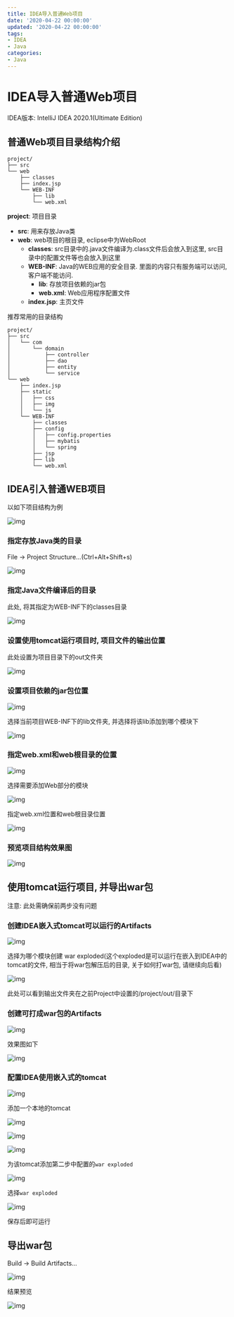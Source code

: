 ```yaml
---
title: IDEA导入普通Web项目
date: '2020-04-22 00:00:00'
updated: '2020-04-22 00:00:00'
tags:
- IDEA
- Java
categories:
- Java
---
```


# IDEA导入普通Web项目

IDEA版本: IntelliJ IDEA 2020.1(Ultimate Edition)

## 普通Web项目目录结构介绍

```
project/
├── src
└── web
    ├── classes
    ├── index.jsp
    └── WEB-INF
        ├── lib
        └── web.xml
```

**project**: 项目目录

- **src**: 用来存放Java类
- **web**: web项目的根目录, eclipse中为WebRoot
  - **classes**: src目录中的.java文件编译为.class文件后会放入到这里, src目录中的配置文件等也会放入到这里
  - **WEB-INF**: Java的WEB应用的安全目录. 里面的内容只有服务端可以访问, 客户端不能访问.
    - **lib**: 存放项目依赖的jar包
    - **web.xml**: Web应用程序配置文件
  - **index.jsp**: 主页文件

推荐常用的目录结构

```
project/
├── src
│   └── com
│       └── domain
│           ├── controller
│           ├── dao
│           ├── entity
│           └── service
└── web
    ├── index.jsp
    ├── static
    │   ├── css
    │   ├── img
    │   └── js
    └── WEB-INF
        ├── classes
        ├── config
        │   ├── config.properties
        │   ├── mybatis
        │   └── spring
        ├── jsp
        ├── lib
        └── web.xml
```

## IDEA引入普通WEB项目

以如下项目结构为例

![img](https://gitee.com/swang-harbin/pic-bed/raw/master/images/2021/20210222152733.png)

### 指定存放Java类的目录

File -> Project Structure...(Ctrl+Alt+Shift+s)

![img](https://gitee.com/swang-harbin/pic-bed/raw/master/images/2021/20210222152753.png)

### 指定Java文件编译后的目录

此处, 将其指定为WEB-INF下的classes目录

![img](https://gitee.com/swang-harbin/pic-bed/raw/master/images/2021/20210222152809.png)

### 设置使用tomcat运行项目时, 项目文件的输出位置

此处设置为项目目录下的out文件夹

![img](https://gitee.com/swang-harbin/pic-bed/raw/master/images/2021/20210222152859.png)

### 设置项目依赖的jar包位置

![img](https://gitee.com/swang-harbin/pic-bed/raw/master/images/2021/20210222152932.png)

选择当前项目WEB-INF下的lib文件夹, 并选择将该lib添加到哪个模块下

![img](https://gitee.com/swang-harbin/pic-bed/raw/master/images/2021/20210222152951.png)

### 指定web.xml和web根目录的位置

![img](https://gitee.com/swang-harbin/pic-bed/raw/master/images/2021/20210222153004.png)

选择需要添加Web部分的模块

![img](https://gitee.com/swang-harbin/pic-bed/raw/master/images/2021/20210222153019.png)

指定web.xml位置和web根目录位置

![img](https://gitee.com/swang-harbin/pic-bed/raw/master/images/2021/20210222153033.png)

### 预览项目结构效果图

![img](https://gitee.com/swang-harbin/pic-bed/raw/master/images/2021/20210222153047.png)

## 使用tomcat运行项目, 并导出war包

注意: 此处需确保前两步没有问题

### 创建IDEA嵌入式tomcat可以运行的Artifacts

![img](https://gitee.com/swang-harbin/pic-bed/raw/master/images/2021/20210222153104.png)

选择为哪个模块创建 war exploded(这个exploded是可以运行在嵌入到IDEA中的tomcat的文件, 相当于将war包解压后的目录, 关于如何打war包, 请继续向后看)

![img](https://gitee.com/swang-harbin/pic-bed/raw/master/images/2021/20210222153119.png)

此处可以看到输出文件夹在之前Project中设置的/project/out/目录下

### 创建可打成war包的Artifacts

![img](https://gitee.com/swang-harbin/pic-bed/raw/master/images/2021/20210222153146.png)

效果图如下

![img](https://gitee.com/swang-harbin/pic-bed/raw/master/images/2021/20210222153207.png)

### 配置IDEA使用嵌入式的tomcat

![img](https://gitee.com/swang-harbin/pic-bed/raw/master/images/2021/20210222153221.png)

添加一个本地的tomcat

![img](https://gitee.com/swang-harbin/pic-bed/raw/master/images/2021/20210222153234.png)

![img](https://gitee.com/swang-harbin/pic-bed/raw/master/images/2021/20210222153247.png)

![img](https://gitee.com/swang-harbin/pic-bed/raw/master/images/2021/20210222153301.png)

为该tomcat添加第二步中配置的`war exploded`

![img](https://gitee.com/swang-harbin/pic-bed/raw/master/images/2021/20210222153315.png)

选择`war exploded`

![img](https://gitee.com/swang-harbin/pic-bed/raw/master/images/2021/20210222153332.png)

保存后即可运行

## 导出war包

Build -> Build Artifacts...

![img](https://gitee.com/swang-harbin/pic-bed/raw/master/images/2021/20210222153350.png)

结果预览

![img](https://gitee.com/swang-harbin/pic-bed/raw/master/images/2021/20210222153404.png)
